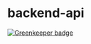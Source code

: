 # backend-api

[![Greenkeeper badge](https://badges.greenkeeper.io/vpapp-team/backend-api.svg)](https://greenkeeper.io/)